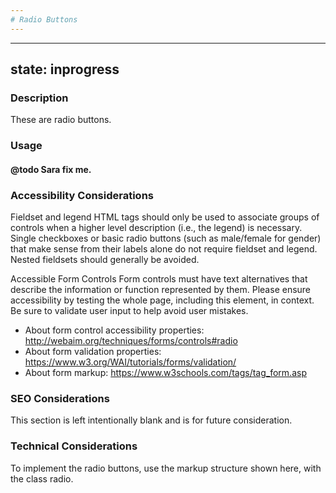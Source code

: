 ```yaml
---
# Radio Buttons
---
```


---
state: inprogress
---

### Description
These are radio buttons.

### Usage
#### @todo Sara fix me.

### Accessibility Considerations
Fieldset and legend HTML tags should only be used to associate groups of controls when a higher level description (i.e., the legend) is necessary. Single checkboxes or basic radio buttons (such as male/female for gender) that make sense from their labels alone do not require fieldset and legend. Nested fieldsets should generally be avoided.

Accessible Form Controls
Form controls must have text alternatives that describe the information or function represented by them. Please ensure accessibility by testing the whole page, including this element, in context. Be sure to validate user input to help avoid user mistakes.

* About form control accessibility properties: http://webaim.org/techniques/forms/controls#radio
* About form validation properties: https://www.w3.org/WAI/tutorials/forms/validation/
* About form markup: https://www.w3schools.com/tags/tag_form.asp

### SEO Considerations
This section is left intentionally blank and is for future consideration.

### Technical Considerations
To implement the radio buttons, use the markup structure shown here, with the class radio.
